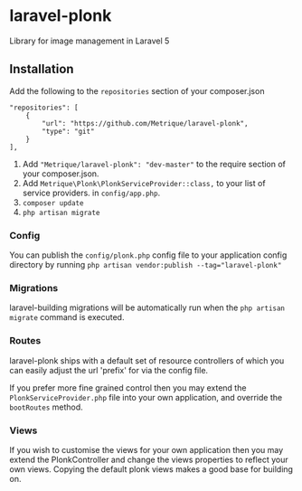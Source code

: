 # laravel-plonk

Library for image management in Laravel 5

## Installation

Add the following to the `repositories` section of your composer.json

```
"repositories": [
    {
        "url": "https://github.com/Metrique/laravel-plonk",
        "type": "git"
    }
],
```

1. Add `"Metrique/laravel-plonk": "dev-master"` to the require section of your composer.json.
2. Add `Metrique\Plonk\PlonkServiceProvider::class,` to your list of service providers. in `config/app.php`.
3. `composer update`
4. `php artisan migrate`

### Config
You can publish the  `config/plonk.php` config file to your application config directory by running `php artisan vendor:publish --tag="laravel-plonk"`

### Migrations
laravel-building migrations will be automatically run when the `php artisan migrate` command is executed.

### Routes
laravel-plonk ships with a default set of resource controllers of which you can easily adjust the url 'prefix' for via the config file.

If you prefer more fine grained control then you may extend the `PlonkServiceProvider.php` file into your own application, and override the `bootRoutes` method.

### Views
If you wish to customise the views for your own application then you may extend the PlonkController and change the views properties to reflect your own views. Copying the default plonk views makes a good base for building on.
